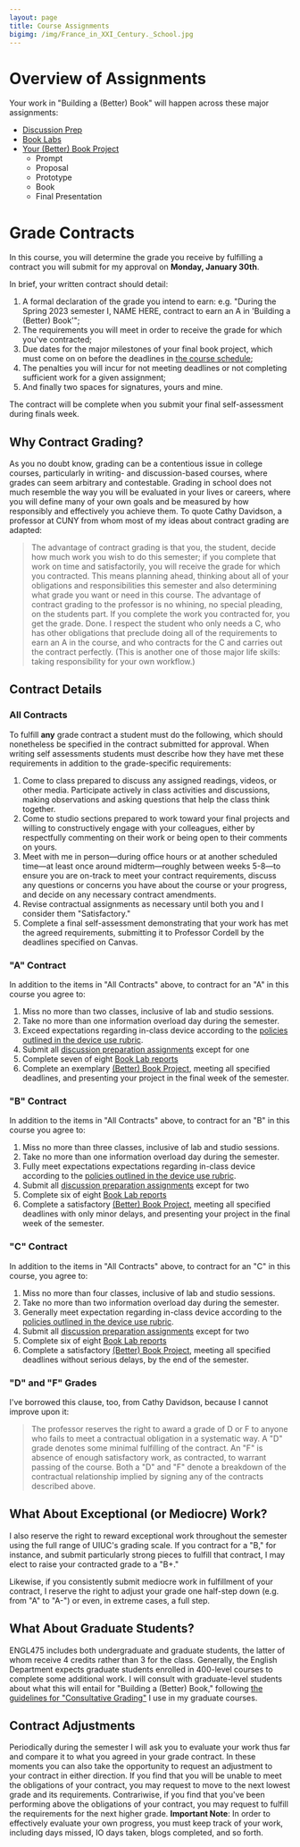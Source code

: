 ```yaml
---
layout: page
title: Course Assignments
bigimg: /img/France_in_XXI_Century._School.jpg
---
```


# Overview of Assignments

Your work in "Building a (Better) Book" will happen across these major assignments:

+ [Discussion Prep](/assignments/discussion-prep/)
+ [Book Labs](/assignments/book-labs/)
+ [Your \(Better\) Book Project](/assignments/book-project/)
    + Prompt
    + Proposal
    + Prototype
    + Book
    + Final Presentation

# Grade Contracts

In this course, you will determine the grade you receive by fulfilling a contract you will submit for my approval on **Monday, January 30th**. 

In brief, your written contract should detail: 

1. A formal declaration of the grade you intend to earn: e.g. "During the Spring 2023 semester I, NAME HERE, contract to earn an A in 'Building a (Better) Book'";
2. The requirements you will meet in order to receive the grade for which you've contracted;  
3. Due dates for the major milestones of your final book project, which must come on on before the deadlines in [the course schedule](/schedule/);
4. The penalties you will incur for not meeting deadlines or not completing sufficient work for a given assignment; 
5. And finally two spaces for signatures, yours and mine. 

The contract will be complete when you submit your final self-assessment during finals week.

## Why Contract Grading?

As you no doubt know, grading can be a contentious issue in college courses, particularly in writing- and discussion-based courses, where grades can seem arbitrary and contestable. Grading in school does not much resemble the way you will be evaluated in your lives or careers, where you will define many of your own goals and be measured by how responsibly and effectively you achieve them. To quote Cathy Davidson, a professor at CUNY from whom most of my ideas about contract grading are adapted:

> The advantage of contract grading is that you, the student, decide how much work you wish to do this semester; if you complete that work on time and satisfactorily, you will receive the grade for which you contracted. This means planning ahead, thinking about all of your obligations and responsibilities this semester and also determining what grade you want or need in this course. The advantage of contract grading to the professor is no whining, no special pleading, on the students part. If you complete the work you contracted for, you get the grade. Done. I respect the student who only needs a C, who has other obligations that preclude doing all of the requirements to earn an A in the course, and who contracts for the C and carries out the contract perfectly. (This is another one of those major life skills: taking responsibility for your own workflow.)

## Contract Details

### All Contracts

To fulfill **any** grade contract a student must do the following, which should nonetheless be specified in the contract submitted for approval. When writing self assessments students must describe how they have met these requirements in addition to the grade-specific requirements:

1. Come to class prepared to discuss any assigned readings, videos, or other media. Participate actively in class activities and discussions, making observations and asking questions that help the class think together.
2. Come to studio sections prepared to work toward your final projects and willing to constructively engage with your colleagues, either by respectfully commenting on their work or being open to their comments on yours.
3. Meet with me in person—during office hours or at another scheduled time—at least once around midterm—roughly between weeks 5-8—to ensure you are on-track to meet your contract requirements, discuss any questions or concerns you have about the course or your progress, and decide on any necessary contract amendments.
4. Revise contractual assignments as necessary until both you and I consider them "Satisfactory."
5. Complete a final self-assessment demonstrating that your work has met the agreed requirements, submitting it to Professor Cordell by the deadlines specified on Canvas.

### "A" Contract

In addition to the items in "All Contracts" above, to contract for an "A" in this course you agree to:

1. Miss no more than two classes, inclusive of lab and studio sessions.
2. Take no more than one information overload day during the semester. 
3. Exceed expectations regarding in-class device according to the [policies outlined in the device use rubric](/policies/). 
4. Submit all [discussion preparation assignments](https://s23bbb.ryancordell.org/assignments/discussion-prep/) except for one
5. Complete seven of eight [Book Lab reports](https://s23bbb.ryancordell.org/assignments/book-labs/)
6. Complete an exemplary [(Better) Book Project](https://s23bbb.ryancordell.org/assignments/book-project/), meeting all specified deadlines, and presenting your project in the final week of the semester.

### "B" Contract

In addition to the items in "All Contracts" above,  to contract for an "B" in this course you agree to:

1. Miss no more than three classes, inclusive of lab and studio sessions.
2. Take no more than one information overload day during the semester. 
3. Fully meet expectations expectations regarding in-class device according to the [policies outlined in the device use rubric](/policies/).
4. Submit all [discussion preparation assignments](https://s23bbb.ryancordell.org/assignments/discussion-prep/) except for two
5. Complete six of eight [Book Lab reports](https://s23bbb.ryancordell.org/assignments/book-labs/)
6. Complete a satisfactory [(Better) Book Project](https://s23bbb.ryancordell.org/assignments/book-project/), meeting all specified deadlines with only minor delays, and presenting your project in the final week of the semester.

### "C" Contract

In addition to the items in "All Contracts" above, to contract for an "C" in this course, you agree to:

1. Miss no more than four classes, inclusive of lab and studio sessions.
2. Take no more than two information overload day during the semester. 
3. Generally meet expectation regarding in-class device according to the [policies outlined in the device use rubric](/policies/).
4. Submit all [discussion preparation assignments](https://s23bbb.ryancordell.org/assignments/discussion-prep/) except for two
5. Complete six of eight [Book Lab reports](https://s23bbb.ryancordell.org/assignments/book-labs/) 
6. Complete a satisfactory [(Better) Book Project](https://s23bbb.ryancordell.org/assignments/book-project/), meeting all specified deadlines without serious delays, by the end of the semester.

### "D" and "F" Grades

I've borrowed this clause, too, from Cathy Davidson, because I cannot improve upon it:

> The professor reserves the right to award a grade of D or F to anyone who fails to meet a contractual obligation in a systematic way. A "D" grade denotes some minimal fulfilling of the contract. An "F" is absence of enough satisfactory work, as contracted, to warrant passing of the course. Both a "D" and "F" denote a breakdown of the contractual relationship implied by signing any of the contracts described above.

## What About Exceptional (or Mediocre) Work?

I also reserve the right to reward exceptional work throughout the semester using the full range of UIUC's grading scale. If you contract for a "B," for instance, and submit particularly strong pieces to fulfill that contract, I may elect to raise your contracted grade to a "B+."

Likewise, if you consistently submit mediocre work in fulfillment of your contract, I reserve the right to adjust your grade one half-step down (e.g. from "A" to "A-") or even, in extreme cases, a full step.

## What About Graduate Students?

ENGL475 includes both undergraduate and graduate students, the latter of whom receive 4 credits rather than 3 for the class. Generally, the English Department expects graduate students enrolled in 400-level courses to complete some additional work. I will consult with graduate-level students about what this will entail for "Building a (Better) Book," following [the guidelines for "Consultative Grading"](https://s22bl.ryancordell.org/assignments.html) I use in my graduate courses.

## Contract Adjustments

Periodically during the semester I will ask you to evaluate your work thus far and compare it to what you agreed in your grade contract. In these moments you can also take the opportunity to request an adjustment to your contract in either direction. If you find that you will be unable to meet the obligations of your contract, you may request to move to the next lowest grade and its requirements. Contrariwise, if you find that you've been performing above the obligations of your contract, you may request to fulfill the requirements for the next higher grade. **Important Note**: In order to effectively evaluate your own progress, you must keep track of your work, including days missed, IO days taken, blogs completed, and so forth.